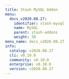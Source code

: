 ```yaml
---
title: Stash MySQL Addon
menu:
  docs_v2020.08.27:
    identifier: stash-mysql
    name: MySQL
    parent: stash-addons
    weight: 30
menu_name: docs_v2020.08.27
info:
  catalog: v2020.08.27
  cli: v0.10.0
  community: v0.10.0
  enterprise: v0.10.0
  version: v2020.08.27
---
```


